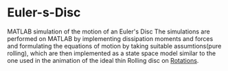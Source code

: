 # Euler-s-Disc
MATLAB simulation of the motion of an Euler's Disc
The simulations are performed on MATLAB by implementing dissipation moments and forces and formulating the equations of motion by taking suitable assumtions(pure rolling), which are then implemented as a state space model similar to the one used in the animation of the ideal thin Rolling disc on [Rotations](http://rotations.berkeley.edu/the-rolling-disk/).

